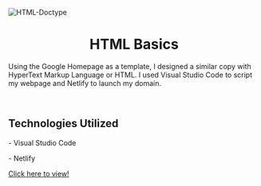 <p>
  
  ![HTML-Doctype](https://github.com/kylewilliamsrr/HTML/assets/144828759/c63e6c31-1131-4bfa-b36c-a191f17ee5a8) 
  
</p>
<h1 align="center">HTML Basics</h1>

<p>Using the Google Homepage as a template, I designed a similar copy with HyperText Markup Language or HTML. I used Visual Studio Code to script my webpage and Netlify to launch my domain.</p>

<br />
<h2>Technologies Utilized</h2>
  <p></p>- Visual Studio Code</p>
  <p></p>- Netlify</p>

[Click here to view!](https://silly-platypus-8554ae.netlify.app/)


